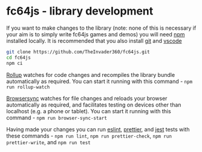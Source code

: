 # fc64js - library development

If you want to make changes to the library (note: none of this is necessary if your aim is to simply write fc64js games and demos) you will need [npm](https://docs.npmjs.com/downloading-and-installing-node-js-and-npm) installed locally. It is recommended that you also install [git](https://github.com/git-guides/install-git) and [vscode](https://code.visualstudio.com/download)

```bash
git clone https://github.com/TheInvader360/fc64js.git
cd fc64js
npm ci
```

[Rollup](https://rollupjs.org/) watches for code changes and recompiles the library bundle automatically as required. You can start it running with this command - ```npm run rollup-watch```

[Browsersync](https://browsersync.io/) watches for file changes and reloads your browser automatically as required, and facilitates testing on devices other than localhost (e.g. a phone or tablet). You can start it running with this command - ```npm run browser-sync-start```

Having made your changes you can run [eslint](https://eslint.org/), [prettier](https://prettier.io/), and [jest](https://jestjs.io/) tests with these commands - ```npm run lint```, ```npm run prettier-check```, ```npm run prettier-write```, and ```npm run test```
